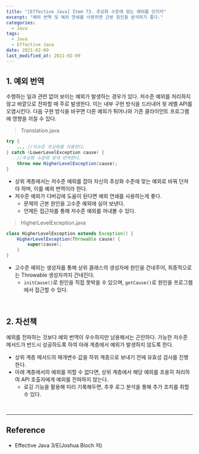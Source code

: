 ```yaml
---
title: "[Effective Java] Item 73. 추상화 수준에 맞는 예외를 던지라"
excerpt: "예외 번역 및 예외 연쇄를 사용하면 근본 원인을 분석하기 좋다."
categories:
  - Java
tags:
  - Java
  - Effective Java
date: 2021-02-09
last_modified_at: 2021-02-09
---
```


## 1. 예외 번역

수행하는 일과 관련 없어 보이는 예외가 발생하는 경우가 있다. 저수준 예외를 처리하지 않고 바깥으로 전파할 때 주로 발생한다. 이는 내부 구현 방식을 드러내어 윗 레벨 API를 오염시킨다. 다음 구현 방식을 바꾸면 다른 예외가 튀어나와 기존 클라이언트 프로그램에 영향을 끼칠 수 있다.

> Translation.java

```java
try {
    ... //저수준 추상화를 이용한다.
} catch (LowerLevelException cause) {
    //추상화 수준에 맞게 번역한다.
    throw new HigherLevelException(cause);
}
```

* 상위 계층에서는 저수준 예외를 잡아 자신의 추상화 수준에 맞는 예외로 바꿔 던져야 하며, 이를 예외 번역이라 한다.
* 저수준 예외가 디버깅에 도움이 된다면 예외 연쇄를 사용하는게 좋다.
  * 문제의 근본 원인을 고수준 예외에 실어 보낸다.
  * 언제든 접근자를 통해 저수준 예외를 꺼내볼 수 있다.

> HigherLevelException.java

```java
class HigherLevelException extends Exception() {
    HigherLevelException(Throwable cause) {
        super(cause);
    }
}
```

* 고수준 예외는 생성자를 통해 상위 클래스의 생성자에 원인을 건네주어, 최종적으로는 Throwable 생성자까지 건네진다.
  * ``initCause()``로 원인을 직접 못박을 수 있으며, ``getCause()``로 원인을 프로그램에서 접근할 수 있다.

<br>

## 2. 차선책

예외를 전파하는 것보다 예외 번역이 우수하지만 남용해서는 곤란하다. 가능한 저수준 메서드가 반드시 성공하도록 하여 아래 계층에서 예외가 발생하지 않도록 한다.

* 상위 계층 메서드의 매개변수 값을 하위 계층으로 보내기 전에 유효성 검사를 진행한다.
* 아래 계층에서의 예외를 피할 수 없다면, 상위 계층에서 해당 예외를 조용히 처리하여 API 호출자에게 예외를 전파하지 않는다.
  * 로깅 기능을 활용해 미리 기록해두면, 추후 로그 분석을 통해 추가 조치를 취할 수 있다.

<br>

---

## Reference

* Effective Java 3/E(Joshua Bloch 저)
